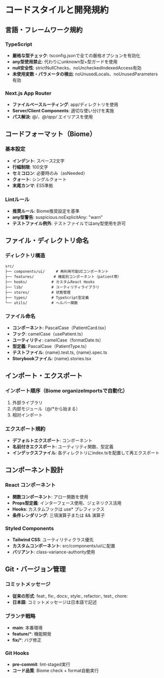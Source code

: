 # コードスタイルと開発規約

## 言語・フレームワーク規約

### TypeScript
- **厳格な型チェック**: tsconfig.jsonで全ての厳格オプションを有効化
- **any型使用禁止**: 代わりにunknown型+型ガードを使用
- **null安全性**: strictNullChecks、noUncheckedIndexedAccess有効
- **未使用変数・パラメータの検出**: noUnusedLocals、noUnusedParameters有効

### Next.js App Router
- **ファイルベースルーティング**: app/ディレクトリを使用
- **Server/Client Components**: 適切な使い分けを実施
- **パス解決**: @/*、@/app/* エイリアスを使用

## コードフォーマット（Biome）

### 基本設定
- **インデント**: スペース2文字
- **行幅制限**: 100文字
- **セミコロン**: 必要時のみ（asNeeded）
- **クォート**: シングルクォート
- **末尾カンマ**: ES5準拠

### Lintルール
- **推奨ルール**: Biome推奨設定を基準
- **any型警告**: suspicious.noExplicitAny: "warn"
- **テストファイル例外**: テストファイルではany型使用を許可

## ファイル・ディレクトリ命名

### ディレクトリ構造
```
src/
├── components/ui/     # 再利用可能UIコンポーネント
├── features/         # 機能別コンポーネント（patient等）
├── hooks/           # カスタムReact Hooks
├── lib/             # ユーティリティライブラリ
├── stores/          # 状態管理
├── types/           # TypeScript型定義
└── utils/           # ヘルパー関数
```

### ファイル命名
- **コンポーネント**: PascalCase（PatientCard.tsx）
- **フック**: camelCase（usePatient.ts）
- **ユーティリティ**: camelCase（formatDate.ts）
- **型定義**: PascalCase（PatientType.ts）
- **テストファイル**: {name}.test.ts, {name}.spec.ts
- **Storybookファイル**: {name}.stories.tsx

## インポート・エクスポート

### インポート順序（Biome organizeImportsで自動化）
1. 外部ライブラリ
2. 内部モジュール（@/*から始まる）
3. 相対インポート

### エクスポート規約
- **デフォルトエクスポート**: コンポーネント
- **名前付きエクスポート**: ユーティリティ関数、型定義
- **インデックスファイル**: 各ディレクトリにindex.tsを配置して再エクスポート

## コンポーネント設計

### React コンポーネント
- **関数コンポーネント**: アロー関数を使用
- **Props型定義**: インターフェース使用、ジェネリクス活用
- **Hooks**: カスタムフックは use* プレフィックス
- **条件レンダリング**: 三項演算子または && 演算子

### Styled Components
- **Tailwind CSS**: ユーティリティクラス優先
- **カスタムコンポーネント**: src/components/ui/に配置
- **バリアント**: class-variance-authority使用

## Git・バージョン管理

### コミットメッセージ
- **従来の形式**: feat:, fix:, docs:, style:, refactor:, test:, chore:
- **日本語**: コミットメッセージは日本語で記述

### ブランチ戦略
- **main**: 本番環境
- **feature/***: 機能開発
- **fix/***: バグ修正

### Git Hooks
- **pre-commit**: lint-staged実行
- **コード品質**: Biome check + format自動実行